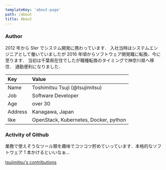 ```yaml
---
templateKey: 'about-page'
path: /about
title: About
---
```


### Author

2012 年から SIer でシステム開発に携わっています．
入社当時はシステムエンジニアとして働いていましたが
2016 年頃からソフトウェア開発職に転換、今に至ります．
当初は千葉県在住でしたが職種転換のタイミングで神奈川県へ移住．
通勤便利になりました．

| Key     | Value                                 |
| :------ | :------------------------------------ |
| Name    | Toshimitsu Tsuji (@tsujimitsu)        |
| Job     | Software Developer                    |
| Age     | over 30                               |
| Address | Kanagawa, Japan                       |
| like    | OpenStack, Kubernetes, Docker, python |

### Activity of Github

業務で使えそうなツール類を趣味でコツコツ貯めていっています．本格的なソフトウェア 1 本かけるといいなぁ...

<a href="http://github.com/tsujimitsu" class="gh-contributions" data-gh-username="tsujimitsu" target="_blank">tsujimitsu's contributions</a><script src="https://ikuwow.github.io/yourcontributions/widget.min.js"></script>
